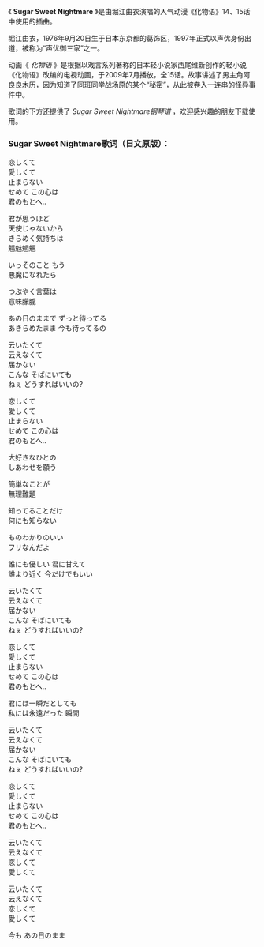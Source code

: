 

《 **Sugar Sweet Nightmare** 》是由堀江由衣演唱的人气动漫《化物语》14、15话中使用的插曲。

  

堀江由衣，1976年9月20日生于日本东京都的葛饰区，1997年正式以声优身份出道，被称为“声优御三家”之一。

  

动画《 _化物语_
》是根据以戏言系列著称的日本轻小说家西尾维新创作的轻小说《化物语》改编的电视动画，于2009年7月播放，全15话。故事讲述了男主角阿良良木历，因为知道了同班同学战场原的某个“秘密”，从此被卷入一连串的怪异事件中。

  

歌词的下方还提供了 _Sugar Sweet Nightmare钢琴谱_ ，欢迎感兴趣的朋友下载使用。

### Sugar Sweet Nightmare歌词（日文原版）：

恋しくて  
愛しくて  
止まらない  
せめて この心は  
君のもとへ..

君が思うほど  
天使じゃないから  
きらめく気持ちは  
魑魅魍魎

いっそのこと もう  
悪魔になれたら

つぶやく言葉は  
意味朦朧

あの日のままで ずっと待ってる  
あきらめたまま 今も待ってるの

云いたくて  
云えなくて  
届かない  
こんな そばにいても  
ねぇ どうすればいいの?

恋しくて  
愛しくて  
止まらない  
せめて この心は  
君のもとへ..

大好きなひとの  
しあわせを願う

簡単なことが  
無理難題

知ってることだけ  
何にも知らない

ものわかりのいい  
フリなんだよ

誰にも優しい 君に甘えて  
誰より近く 今だけでもいい

云いたくて  
云えなくて  
届かない  
こんな そばにいても  
ねぇ どうすればいいの?

恋しくて  
愛しくて  
止まらない  
せめて この心は  
君のもとへ..

君には一瞬だとしても  
私には永遠だった 瞬間

云いたくて  
云えなくて  
届かない  
こんな そばにいても  
ねぇ どうすればいいの?

恋しくて  
愛しくて  
止まらない  
せめて この心は  
君のもとへ..

云いたくて  
云えなくて  
恋しくて  
愛しくて

云いたくて  
云えなくて  
恋しくて  
愛しくて

今も あの日のまま

